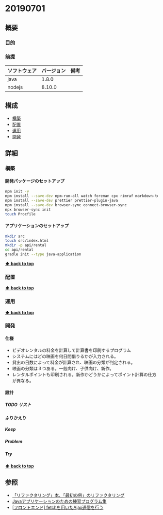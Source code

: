 # 20190701

## 概要

### 目的

### 前提

| ソフトウェア   | バージョン | 備考 |
| :------------- | :--------- | :--- |
| java           | 1.8.0     |      |
| nodejs         | 8.10.0     |      |

## 構成

- [構築](#構築)
- [配置](#配置)
- [運用](#運用)
- [開発](#開発)

## 詳細

### 構築

#### 開発パッケージのセットアップ

```bash
npm init -y
npm install --save-dev npm-run-all watch foreman cpx rimraf markdown-to-html
npm install --save-dev prettier prettier-plugin-java
npm install --save-dev browser-sync connect-browser-sync 
npx browser-sync init
touch Procfile
```

#### アプリケーションのセットアップ

```bash
mkdir src
touch src/index.html
mkdir -p api/rental
cd api/rental
gradle init --type java-application
```

**[⬆ back to top](#構成)**

### 配置

**[⬆ back to top](#構成)**

### 運用

**[⬆ back to top](#構成)**

### 開発

#### 仕様

+ ビデオレンタルの料金を計算して計算書を印刷するプログラム
+ システムにはどの映画を何日間借りるかが入力される。
+ 貸出の日数によって料金が計算され、映画の分類が判定される。
+ 映画の分類は３つある。一般向け、子供向け、新作。
+ レンタルポイントも印刷される。新作かどうかによってポイント計算の仕方が異なる。

#### 設計

##### TODO リスト

#### ふりかえり

##### Keep

##### Problem

##### Try

**[⬆ back to top](#構成)**

## 参照

- [「リファクタリング」本、「最初の例」のリファクタリング](https://github.com/system-sekkei/rental-refactored)
- [Javaアプリケーションのための練習プログラム集](https://github.com/k2works/etude_for_java/tree/master/docs)
- [[フロントエンド] fetchを用いたAjax通信を行う](https://www.yoheim.net/blog.php?q=20170107)